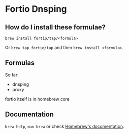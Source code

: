 # Fortio Dnsping

## How do I install these formulae?
`brew install fortio/tap/<formula>`

Or `brew tap fortio/tap` and then `brew install <formula>`.

## Formulas

So far:

- dnsping
- proxy

fortio itself is in homebrew core

## Documentation
`brew help`, `man brew` or check [Homebrew's documentation](https://docs.brew.sh).

